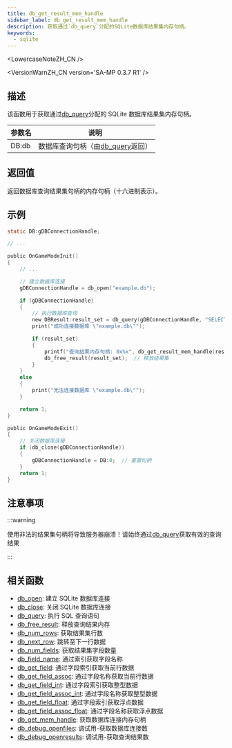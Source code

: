 ```yaml
---
title: db_get_result_mem_handle
sidebar_label: db_get_result_mem_handle
description: 获取通过`db_query`分配的SQLite数据库结果集内存句柄。
keywords:
  - sqlite
---
```


<LowercaseNoteZH_CN />

<VersionWarnZH_CN version='SA-MP 0.3.7 R1' />

## 描述

该函数用于获取通过[db_query](db_query)分配的 SQLite 数据库结果集内存句柄。

| 参数名 | 说明                                         |
| ------ | -------------------------------------------- |
| DB:db  | 数据库查询句柄（由[db_query](db_query)返回） |

## 返回值

返回数据库查询结果集句柄的内存句柄（十六进制表示）。

## 示例

```c
static DB:gDBConnectionHandle;

// ...

public OnGameModeInit()
{
    // ...

    // 建立数据库连接
    gDBConnectionHandle = db_open("example.db");

    if (gDBConnectionHandle)
    {
        // 执行数据库查询
        new DBResult:result_set = db_query(gDBConnectionHandle, "SELECT * FROM `examples`");
        print("成功连接数据库 \"example.db\"");

        if (result_set)
        {
            printf("查询结果内存句柄: 0x%x", db_get_result_mem_handle(result_set));
            db_free_result(result_set);  // 释放结果集
        }
    }
    else
    {
        print("无法连接数据库 \"example.db\"");
    }

    return 1;
}

public OnGameModeExit()
{
    // 关闭数据库连接
    if (db_close(gDBConnectionHandle))
    {
        gDBConnectionHandle = DB:0;  // 重置句柄
    }
    return 1;
}
```

## 注意事项

:::warning

使用非法的结果集句柄将导致服务器崩溃！请始终通过[db_query](db_query)获取有效的查询结果

:::

## 相关函数

- [db_open](db_open): 建立 SQLite 数据库连接
- [db_close](db_close): 关闭 SQLite 数据库连接
- [db_query](db_query): 执行 SQL 查询语句
- [db_free_result](db_free_result): 释放查询结果内存
- [db_num_rows](db_num_rows): 获取结果集行数
- [db_next_row](db_next_row): 跳转至下一行数据
- [db_num_fields](db_num_fields): 获取结果集字段数量
- [db_field_name](db_field_name): 通过索引获取字段名称
- [db_get_field](db_get_field): 通过字段索引获取当前行数据
- [db_get_field_assoc](db_get_field_assoc): 通过字段名称获取当前行数据
- [db_get_field_int](db_get_field_int): 通过字段索引获取整型数据
- [db_get_field_assoc_int](db_get_field_assoc_int): 通过字段名称获取整型数据
- [db_get_field_float](db_get_field_float): 通过字段索引获取浮点数据
- [db_get_field_assoc_float](db_get_field_assoc_float): 通过字段名称获取浮点数据
- [db_get_mem_handle](db_get_mem_handle): 获取数据库连接内存句柄
- [db_debug_openfiles](db_debug_openfiles): 调试用-获取数据库连接数
- [db_debug_openresults](db_debug_openresults): 调试用-获取查询结果数
